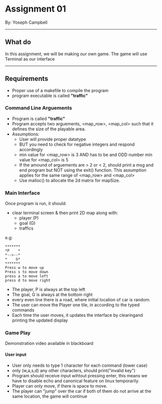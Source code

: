 # Assignment 01

By: Yoseph Campbell

---

## What do

In this assignment, we will be making our own game.
The game will use Terminal as our interface

---

## Requirements

- Proper use of a makefile to compile the program
- program executable is called **"traffic"**

### Command Line Arguements

- Program is called **"traffic"**
- Program accepts two arguements, <map_row>, <map_col> such
that it defines the size of the playable area.
- Assumptions:
  - User will provide proper datatype
  - BUT you need to check for negative integers and respond
  accordingly
  - min value for <map_row> is 3 AND has to be and ODD number
  min value for <map_col> is 5
  - If the amound of arguements are > 2 or < 2, should print a
  msg and end program but NOT using the exit() function. This
  assumption applies for the same range of <map_row> and <map_col>
  - Use malloc() to allocate the 2d matrix for mapSize.

### Main Interface

Once program is run, it should:

- clear terminal screen & then print 2D map along with:
  - player (P)
  - goal (G)
  - traffics

e.g:

```
*******
*P    *
*-->--*
*    G*
*******
Press w to move up
Press s to move down
press a to move left
press d to move right
```

- The player, P is always at the top left
- The goal, G is always at the bottom right
- every even line there is a road, where initial location of car
is random.
- The user can move the Player one tile, in according to the
typed commands
- Each time the user moves, it updates the interface by clearingand printing the updated display

### Game Play

Demonstration video available in blackboard

#### User input

- User only needs to type 1 character for each command (lower
case)
- only (w,a,s,d) any other characters, should print("invalid key")
- Program should receive input wihtout pressing enter, this
means we have to disable echo and canonical feature on linux
temporarily.
- Player can only move, if there is space to move.
- The player can "jump" over the car if both of them do not
arrive at the same location, the game will continue
